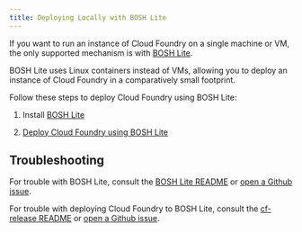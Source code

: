 ```yaml
---
title: Deploying Locally with BOSH Lite
---
```


If you want to run an instance of Cloud Foundry on a single
machine or VM, the only supported mechanism is with
[BOSH Lite](https://github.com/cloudfoundry/bosh-lite).

BOSH Lite uses Linux containers instead of VMs, allowing you
to deploy an instance of Cloud Foundry in a comparatively
small footprint.

Follow these steps to deploy Cloud Foundry using BOSH Lite:

1. Install [BOSH Lite](https://github.com/cloudfoundry/bosh-lite)

1. [Deploy Cloud Foundry using BOSH Lite](deploy_cf_boshlite.html)

## Troubleshooting

For trouble with BOSH Lite, consult the [BOSH Lite README](https://github.com/cloudfoundry/bosh-lite/blob/master/README.md) or [open a Github issue](https://github.com/cloudfoundry/bosh-lite/issues).

For trouble with deploying Cloud Foundry to BOSH Lite, consult the [cf-release README](https://github.com/cloudfoundry/cf-release/blob/master/README.md) or [open a Github issue](https://github.com/cloudfoundry/cf-release/issues).
